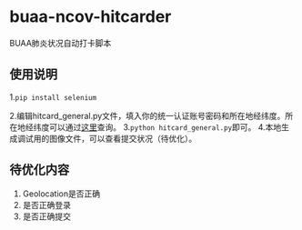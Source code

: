 # buaa-ncov-hitcarder

BUAA肺炎状况自动打卡脚本

## 使用说明

1.`pip install selenium`

2.编辑hitcard_general.py文件，填入你的统一认证账号密码和所在地经纬度。所在地经纬度可以通过[这里](https://jingweidu.51240.com/)查询。
3.`python hitcard_general.py`即可。
4.本地生成调试用的图像文件，可以查看提交状况（待优化）。

## 待优化内容

1. Geolocation是否正确
2. 是否正确登录
3. 是否正确提交
